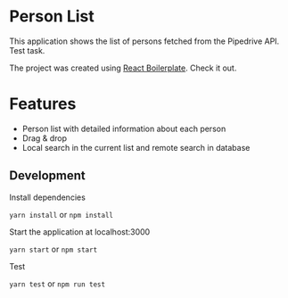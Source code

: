 # Person List

This application shows the list of persons fetched from the Pipedrive API. Test task.

The project was created using [React Boilerplate](https://github.com/react-boilerplate/react-boilerplate). Check it out.

# Features

- Person list with detailed information about each person
- Drag & drop
- Local search in the current list and remote search in database

## Development

Install dependencies

`yarn install` or `npm install`

Start the application at localhost:3000

`yarn start` or `npm start`

Test

`yarn test` or `npm run test`
